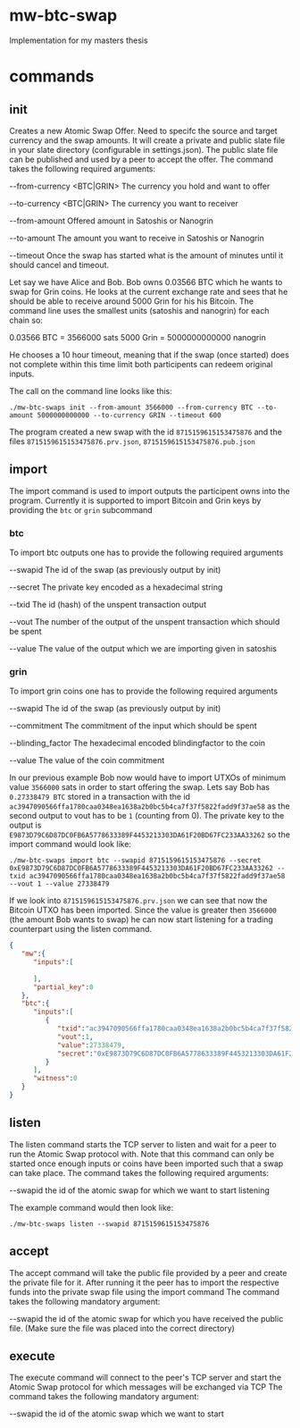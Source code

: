 # mw-btc-swap
Implementation for my masters thesis

# commands

## init

Creates a new Atomic Swap Offer. Need to specifc the source and target currency and the swap amounts.
It will create a private and public slate file in your slate directory (configurable in settings.json).
The public slate file can be published and used by a peer to accept the offer.
The command takes the following required arguments:

--from-currency <BTC|GRIN> The currency you hold and want to offer

--to-currency <BTC|GRIN> The currency you want to receiver

--from-amount <amount> Offered amount in Satoshis or Nanogrin

--to-amount <amount> The amount you want to receive in Satoshis or Nanogrin

--timeout <minutes> Once the swap has started what is the amount of minutes until it should cancel and timeout.

Let say we have Alice and Bob. Bob owns 0.03566 BTC which he wants to swap for Grin coins. He looks at the current exchange rate and sees that he should be able to receive around 5000 Grin for his his Bitcoin. The command line uses the smallest units (satoshis and nanogrin) for each chain so:

0.03566 BTC = 3566000 sats
5000 Grin = 5000000000000 nanogrin

He chooses a 10 hour timeout, meaning that if the swap (once started) does not complete within this time limit both participents can redeem original inputs. 

The call on the command line looks like this:

`./mw-btc-swaps init --from-amount 3566000 --from-currency BTC --to-amount 5000000000000 --to-currency GRIN --timeout 600`

The program created a new swap with the id `8715159615153475876` and the files `8715159615153475876.prv.json`, `8715159615153475876.pub.json`

## import

The import command is used to import outputs the participent owns into the program.
Currently it is supported to import Bitcoin and Grin keys by providing the `btc` or `grin` subcommand

### btc

To import btc outputs one has to provide the following required arguments

--swapid <integer> The id of the swap (as previously output by init)

--secret <string> The private key encoded as a hexadecimal string

--txid <string> The id (hash) of the unspent transaction output

--vout <integer> The number of the output of the unspent transaction which should be spent

--value <integer> The value of the output which we are importing given in satoshis

### grin

To import grin coins one has to provide the following required arguments

--swapid <integer> The id of the swap (as previously output by init)

--commitment <string> The commitment of the input which should be spent

--blinding_factor <string> The hexadecimal encoded blindingfactor to the coin

--value <integer> The value of the coin commitment

In our previous example Bob now would have to import UTXOs of minimum value `3566000` sats in order to start offering the swap.
Lets say Bob has `0.27338479 BTC` stored in a transaction with the id `ac3947090566ffa1780caa0348ea1638a2b0bc5b4ca7f37f5822fadd9f37ae58` as the second output to vout has to be `1` (counting from 0). The private key to the output is `E9873D79C6D87DC0FB6A5778633389F4453213303DA61F20BD67FC233AA33262` so the import command would look like:

`./mw-btc-swaps import btc --swapid 8715159615153475876 --secret 0xE9873D79C6D87DC0FB6A5778633389F4453213303DA61F20BD67FC233AA33262 --txid ac3947090566ffa1780caa0348ea1638a2b0bc5b4ca7f37f5822fadd9f37ae58 --vout 1 --value 27338479`

If we look into `8715159615153475876.prv.json` we can see that now the Bitcoin UTXO has been imported. Since the value is greater then `3566000` (the amount Bob wants to swap) he can now start listening for a trading counterpart using the listen command.

```json
{
   "mw":{
      "inputs":[
         
      ],
      "partial_key":0
   },
   "btc":{
      "inputs":[
         {
            "txid":"ac3947090566ffa1780caa0348ea1638a2b0bc5b4ca7f37f5822fadd9f37ae58",
            "vout":1,
            "value":27338479,
            "secret":"0xE9873D79C6D87DC0FB6A5778633389F4453213303DA61F20BD67FC233AA33262"
         }
      ],
      "witness":0
   }
}
```

## listen 

The listen command starts the TCP server to listen and wait for a peer to run the Atomic Swap protocol with. 
Note that this command can only be started once enough inputs or coins have been imported such that a swap can take place.
The command takes the following required arguments:

--swapid <integer> the id of the atomic swap for which we want to start listening

The example command would then look like:

`./mw-btc-swaps listen --swapid 8715159615153475876`

## accept

The accept command will take the public file provided by a peer and create the private file for it.
After running it the peer has to import the respective funds into the private swap file using the import command
The command takes the following mandatory argument:

--swapid <integer> the id of the atomic swap for which you have received the public file. (Make sure the file was placed into the correct directory)

## execute

The execute command will connect to the peer's TCP server and start the Atomic Swap protocol for which messages will be exchanged via TCP
The command takes the following mandatory argument:

--swapid <integer> the id of the atomic swap which we want to start